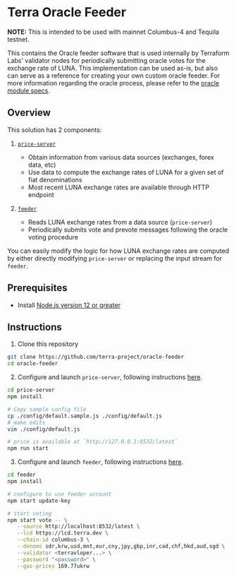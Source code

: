 # Terra Oracle Feeder

**NOTE:** This is intended to be used with mainnet Columbus-4 and Tequila testnet.

This contains the Oracle feeder software that is used internally by Terraform Labs' validator nodes for periodically submitting oracle votes for the exchange rate of LUNA. This implementation can be used as-is, but also can serve as a reference for creating your own custom oracle feeder. For more information regarding the oracle process, please refer to the [oracle module specs](https://docs.terra.money/dev/spec-oracle).

## Overview

This solution has 2 components:

1. [`price-server`](price-server/)

   - Obtain information from various data sources (exchanges, forex data, etc)
   - Use data to compute the exchange rates of LUNA for a given set of fiat denominations
   - Most recent LUNA exchange rates are available through HTTP endpoint

2. [`feeder`](feeder/)

   - Reads LUNA exchange rates from a data source (`price-server`)
   - Periodically submits vote and prevote messages following the oracle voting procedure

You can easily modify the logic for how LUNA exchange rates are computed by either directly modifying `price-server` or replacing the input stream for `feeder`.

## Prerequisites

- Install [Node.js version 12 or greater](https://nodejs.org/)

## Instructions

1. Clone this repository

```sh
git clone https://github.com/terra-project/oracle-feeder
cd oracle-feeder
```

2. Configure and launch `price-server`, following instructions [here](price-server/).

```sh
cd price-server
npm install

# Copy sample config file
cp ./config/default.sample.js ./config/default.js
# make edits
vim ./config/default.js

# price is available at `http://127.0.0.1:8532/latest`
npm run start
```

3. Configure and launch `feeder`, following instructions [here](feeder/).

```sh
cd feeder
npm install

# configure to use feeder account
npm start update-key

# start voting
npm start vote -- \
   --source http://localhost:8532/latest \
   --lcd https://lcd.terra.dev \
   --chain-id columbus-3 \
   --denoms sdr,krw,usd,mnt,eur,cny,jpy,gbp,inr,cad,chf,hkd,aud,sgd \
   --validator <terravloper...> \
   --password "<password>" \
   --gas-prices 169.77ukrw
```
